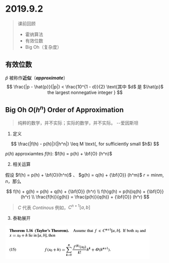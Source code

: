 # 2019.9.2

> 课前回顾
>
> - 霍纳算法
> - 有效位数
> - Big Oh（复杂度）

## 有效位数

$\hat{p}$ 被称作**近似**（***approximate***）  
$$
\frac{|p - \hat{p}}{|p|} < \frac{10^{1 - d}}{2}
\text{其中 $d$ 是 $\hat{p}$ the largest nonnegative integer }
$$

## Big Oh $O(h^n)$ Order of Approximation

> 纯粹的数学，并不实际；实际的数学，并不实际。 --爱因斯坦

1. 定义

$$
\frac{|f(h) - p(h)|}{|h^n|} \leq M
\text{, for sufficiently small $h$}
$$

$p(h)$ approxiamtes $f(h)$: $f(h) = p(h) + \bf{O} (h^n)$

2. 相关运算

假设 $f(h) = p(h) + \bf{O}(h^n)$ 、 $g(h) = q(h) + {\bf{O}} (h^m)$ $r = \text{min} {m, n}$，那么

$$
f(h) + g(h) = p(h) + q(h) + {\bf{O}} (h^r) \\
f(h)g(h) = p(h))q(h) + {\bf{O}}(h^r) \\
\frac{f(h)}{g(h)} = \frac{p(h)}{q(h)} + {\bf{O}} (h^r)
$$

> $C$ 代表 *Continous* 例如，$C^{n+1}[a, b]$

3. 泰勒展开

![泰勒定理](./images/taylor.jpg)
